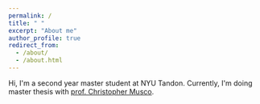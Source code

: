 ```yaml
---
permalink: /
title: " "
excerpt: "About me"
author_profile: true
redirect_from: 
  - /about/
  - /about.html
---
```


Hi, I'm a second year master student at NYU Tandon. Currently, I'm doing master thesis with [prof. Christopher Musco](https://www.chrismusco.com/).
